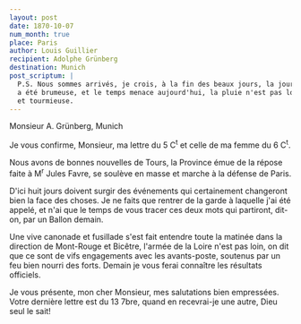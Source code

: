 ```yaml
---
layout: post
date: 1870-10-07
num_month: true
place: Paris
author: Louis Guillier
recipient: Adolphe Grünberg
destination: Munich
post_scriptum: |
  P.S. Nous sommes arrivés, je crois, à la fin des beaux jours, la journée d'hier
  a été brumeuse, et le temps menace aujourd'hui, la pluie n'est pas loin, tampis
  et tourmieuse.
---
```


Monsieur A. Grünberg, Munich


Je vous confirme, Monsieur, ma lettre du 5 C<sup>t</sup> et celle de ma femme du 6 C<sup>t</sup>.

Nous avons de bonnes nouvelles de Tours, la Province émue de la répose faite
à M<sup>r</sup> Jules Favre, se soulève en masse et marche à la défense de Paris.

D'ici huit jours doivent surgir des événements qui certainement changeront bien
la face des choses. Je ne faits que rentrer de la garde à laquelle j'ai été
appelé, et n'ai que le temps de vous tracer ces deux mots qui partiront,
dit-on, par un Ballon demain.

Une vive canonade et fusillade s'est fait entendre toute la matinée dans la
direction de Mont-Rouge et Bicêtre, l'armée de la Loire n'est pas loin, on dit
que ce sont de vifs engagements avec les avants-poste, soutenus par un feu bien
nourri des forts. Demain je vous ferai connaître les résultats officiels.

Je vous présente, mon cher Monsieur, mes salutations bien empressées. Votre
dernière lettre est du 13 7bre, quand en recevrai-je une autre, Dieu seul le
sait!
